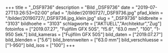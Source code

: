 +++
title = "_DSF9736"
description = "Bild _DSF9736"
date = "2019-07-27T13:26:53+02:00"
pfad = "/bilder/20190727/_DSF9736.jpg"
pfad_klein = "/bilder/20190727/_DSF9736.jpg_klein.jpg"
slug = "_DSF9736"
bildbreite = "3103"
bildhoehe = "3103"
schlagworte = ["AKTUELL","Architektur","Zug"]
fotoinfos = ["2019.07.27", "Fujifilm GFX 50S", "f5.6", "63.0 mm", "100", "1-950 Sek."]
bild_kameras = ["Fujifilm GFX 50S"]
bild_daten = ["2019.07.27"]
bild_blenden = ["5.6"]
bild_brennweiten = ["63.0 mm"]
bild_verschluesse = ["1-950"]
bild_isos = ["100"]
+++
